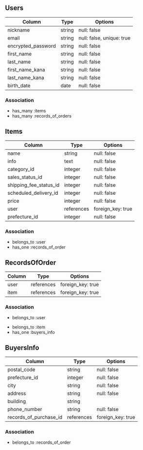 ## Users

| Column             | Type         | Options                   |
|--------------------|--------------|---------------------------|
| nickname           | string       | null: false               |
| email              | string       | null: false, unique: true |
| encrypted_password | string       | null: false               |
| first_name         | string       | null: false               |
| last_name          | string       | null: false               |
| first_name_kana    | string       | null: false               |
| last_name_kana     | string       | null: false               |
| birth_date         | date         | null: false               |

### Association

* has_many :items
* has_many :records_of_orders

## Items

| Column                 | Type         | Options           |
|------------------------|--------------|-------------------|
| name                   | string       | null: false       |
| info                   | text         | null: false       |
| category_id            | integer      | null: false       |
| sales_status_id        | integer      | null: false       |
| shipping_fee_status_id | integer      | null: false       |
| scheduled_delivery_id  | integer      | null: false       |
| price                  | integer      | null: false       |
| user                   | references   | foreign_key: true |
| prefecture_id          | integer      | null: false       |

### Association

- belongs_to :user
- has_one :records_of_order

## RecordsOfOrder

| Column          | Type         | Options           |
|-----------------|--------------|-------------------|
| user            | references   | foreign_key: true |
| item            | references   | foreign_key: true |

### Association

- belongs_to :user
* belongs_to :item
* has_one :buyers_info

## BuyersInfo

| Column                 | Type         | Options           |
|------------------------|--------------|-------------------|
| postal_code            | string       | null: false       |
| prefecture_id          | integer      | null: false       |
| city                   | string       | null: false       |
| address                | string       | null: false       |
| building               | string       |                   |
| phone_number           | string       | null: false       |
| records_of_purchase_id | references   | foreign_key: true |

### Association

- belongs_to :records_of_order
